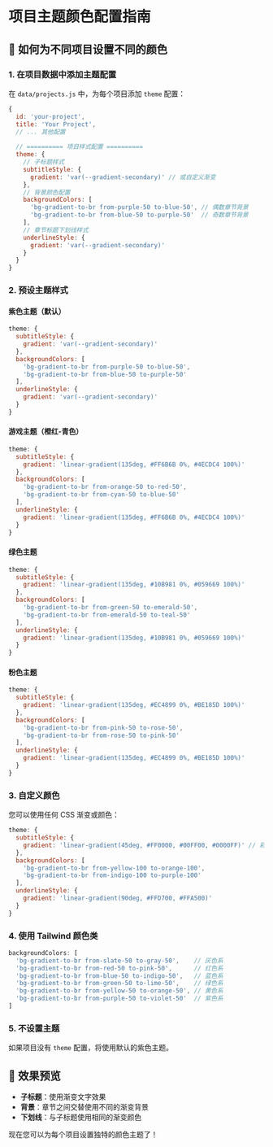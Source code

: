 # 项目主题颜色配置指南

## 🎨 如何为不同项目设置不同的颜色

### 1. 在项目数据中添加主题配置

在 `data/projects.js` 中，为每个项目添加 `theme` 配置：

```javascript
{
  id: 'your-project',
  title: 'Your Project',
  // ... 其他配置
  
  // ========== 项目样式配置 ==========
  theme: {
    // 子标题样式
    subtitleStyle: {
      gradient: 'var(--gradient-secondary)' // 或自定义渐变
    },
    // 背景颜色配置
    backgroundColors: [
      'bg-gradient-to-br from-purple-50 to-blue-50', // 偶数章节背景
      'bg-gradient-to-br from-blue-50 to-purple-50'  // 奇数章节背景
    ],
    // 章节标题下划线样式
    underlineStyle: {
      gradient: 'var(--gradient-secondary)'
    }
  }
}
```

### 2. 预设主题样式

#### 紫色主题（默认）
```javascript
theme: {
  subtitleStyle: {
    gradient: 'var(--gradient-secondary)'
  },
  backgroundColors: [
    'bg-gradient-to-br from-purple-50 to-blue-50',
    'bg-gradient-to-br from-blue-50 to-purple-50'
  ],
  underlineStyle: {
    gradient: 'var(--gradient-secondary)'
  }
}
```

#### 游戏主题（橙红-青色）
```javascript
theme: {
  subtitleStyle: {
    gradient: 'linear-gradient(135deg, #FF6B6B 0%, #4ECDC4 100%)'
  },
  backgroundColors: [
    'bg-gradient-to-br from-orange-50 to-red-50',
    'bg-gradient-to-br from-cyan-50 to-blue-50'
  ],
  underlineStyle: {
    gradient: 'linear-gradient(135deg, #FF6B6B 0%, #4ECDC4 100%)'
  }
}
```

#### 绿色主题
```javascript
theme: {
  subtitleStyle: {
    gradient: 'linear-gradient(135deg, #10B981 0%, #059669 100%)'
  },
  backgroundColors: [
    'bg-gradient-to-br from-green-50 to-emerald-50',
    'bg-gradient-to-br from-emerald-50 to-teal-50'
  ],
  underlineStyle: {
    gradient: 'linear-gradient(135deg, #10B981 0%, #059669 100%)'
  }
}
```

#### 粉色主题
```javascript
theme: {
  subtitleStyle: {
    gradient: 'linear-gradient(135deg, #EC4899 0%, #BE185D 100%)'
  },
  backgroundColors: [
    'bg-gradient-to-br from-pink-50 to-rose-50',
    'bg-gradient-to-br from-rose-50 to-pink-50'
  ],
  underlineStyle: {
    gradient: 'linear-gradient(135deg, #EC4899 0%, #BE185D 100%)'
  }
}
```

### 3. 自定义颜色

您可以使用任何 CSS 渐变或颜色：

```javascript
theme: {
  subtitleStyle: {
    gradient: 'linear-gradient(45deg, #FF0000, #00FF00, #0000FF)' // 彩虹渐变
  },
  backgroundColors: [
    'bg-gradient-to-br from-yellow-100 to-orange-100',
    'bg-gradient-to-br from-indigo-100 to-purple-100'
  ],
  underlineStyle: {
    gradient: 'linear-gradient(90deg, #FFD700, #FFA500)'
  }
}
```

### 4. 使用 Tailwind 颜色类

```javascript
backgroundColors: [
  'bg-gradient-to-br from-slate-50 to-gray-50',    // 灰色系
  'bg-gradient-to-br from-red-50 to-pink-50',      // 红色系
  'bg-gradient-to-br from-blue-50 to-indigo-50',   // 蓝色系
  'bg-gradient-to-br from-green-50 to-lime-50',    // 绿色系
  'bg-gradient-to-br from-yellow-50 to-orange-50', // 黄色系
  'bg-gradient-to-br from-purple-50 to-violet-50'  // 紫色系
]
```

### 5. 不设置主题

如果项目没有 `theme` 配置，将使用默认的紫色主题。

## 🎯 效果预览

- **子标题**：使用渐变文字效果
- **背景**：章节之间交替使用不同的渐变背景
- **下划线**：与子标题使用相同的渐变颜色

现在您可以为每个项目设置独特的颜色主题了！
